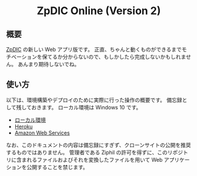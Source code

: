 <div align="center">
<h1>ZpDIC Online (Version 2)</h1>
</div>


## 概要
[ZpDIC](http://ziphil.com/application/download/2.html) の新しい Web アプリ版です。
正直、ちゃんと動くものができるまでモチベーションを保てるか分からないので、もしかしたら完成しないかもしれません。
あんまり期待しないでね。

## 使い方
以下は、環境構築やデプロイのために実際に行った操作の概要です。
備忘録として残しておきます。
ローカル環境は Windows 10 です。

- [ローカル環境](document/local.md)
- [Heroku](document/heroku.md)
- [Amazon Web Services](document/amazon.md)

なお、このドキュメントの内容は備忘録にすぎず、クローンサイトの公開を推奨するものではありません。
管理者である Ziphil の許可を得ずに、このリポジトリに含まれるファイルおよびそれを変換したファイルを用いて Web アプリケーションを公開することを禁じます。